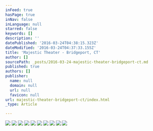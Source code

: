 ```yaml
---
inFeed: true
hasPage: true
inNav: false
inLanguage: null
starred: false
keywords: []
description: ''
datePublished: '2016-03-24T04:38:15.323Z'
dateModified: '2016-03-24T04:37:33.155Z'
title: 'Majestic Theater - Bridgeport, CT'
author: []
sourcePath: _posts/2016-03-24-majestic-theater-bridgeport-ct.md
published: true
authors: []
publisher:
  name: null
  domain: null
  url: null
  favicon: null
url: majestic-theater-bridgeport-ct/index.html
_type: Article

---
```

![](https://s3-us-west-2.amazonaws.com/the-grid-img/p/06872eeb8aba3bdd8a2f42f9a8e54bb47e2ffa45.jpg)
![](https://s3-us-west-2.amazonaws.com/the-grid-img/p/a566446ce1219a714129dcf3c8bc540834500393.jpg)
![](https://s3-us-west-2.amazonaws.com/the-grid-img/p/9a5257dee19c1622ad1ba5f6f753065b2cd68b13.jpg)
![](https://the-grid-user-content.s3-us-west-2.amazonaws.com/67ce22e1-499b-4639-a9aa-363e3e36b42e.jpg)
![](https://s3-us-west-2.amazonaws.com/the-grid-img/p/bf85545d33996d0a1c9f092a2bd74ecf5f9da1e2.jpg)
![](https://s3-us-west-2.amazonaws.com/the-grid-img/p/14f8a052d73da4bceb75f82a4d89bbaff30df645.jpg)
![](https://s3-us-west-2.amazonaws.com/the-grid-img/p/fa9457accb5789052151284a726d11b6f6f7ac5d.jpg)
![](https://s3-us-west-2.amazonaws.com/the-grid-img/p/c322fb1171fccfbd8cfecce2213809a5034d4d98.jpg)
![](https://s3-us-west-2.amazonaws.com/the-grid-img/p/d85feca847b0956cc8bfa45e596265fcf6341b8a.jpg)
![](https://s3-us-west-2.amazonaws.com/the-grid-img/p/a4c6d259be6f6045b53b150f90c1731ac81489ba.jpg)